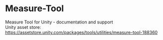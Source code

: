 # Measure-Tool
Measure Tool for Unity - documentation and support\
Unity asset store: https://assetstore.unity.com/packages/tools/utilities/measure-tool-188360
